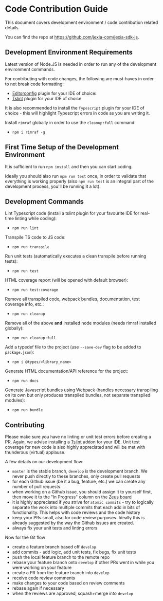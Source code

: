 # Code Contribution Guide

This document covers development environment / code contribution related details.

You can find the repo at https://github.com/jexia-com/jexia-sdk-js.

## Development Environment Requirements

Latest version of Node.JS is needed in order to run any of the development environment commands.

For contributing with code changes, the following are must-haves in order to not break code formatting:
  - [Editorconfig](http://editorconfig.org/) plugin for your IDE of choice: 
  - [Tslint](https://github.com/palantir/tslint) plugin for your IDE of choice

It is also recommended to install the `Typescript` plugin for your IDE of choice - this will highlight Typescript errors in code as you are writing it.

Install `rimraf` globally in order to use the `cleanup:full` command
- `npm i rimraf -g`

## First Time Setup of the Development Environment
It is sufficient to run `npm install` and then you can start coding.

Ideally you should also run `npm run test` once, in order to validate that everything is working properly (also `npm run test` is an integral part of the development process, you'll be running it a lot).

## Development Commands
Lint Typescript code (install a tslint plugin for your favourite IDE for real-time linting while coding):
- `npm run lint`

Transpile TS code to JS code:
- `npm run transpile`

Run unit tests (automatically executes a clean transpile before running tests):
- `npm run test`

HTML coverage report (will be opened with default browser):
- `npm run test:coverage`

Remove all transpiled code, webpack bundles, documentation, test coverage info, etc.:
- `npm run cleanup`

Remove all of the above **and** installed node modules (needs rimraf installed globally):
- `npm run cleanup:full`

Add a typedef file to the project (use `--save-dev` flag to be added to `package.json`):
- `npm i @types/<library_name>`

Generate HTML documentation/API reference for the project:
- `npm run docs`

Generate Javascript bundles using Webpack (handles necessary transpiling on its own but only produces transpiled bundles, not separate transpiled modules):

- `npm run bundle`

## Contributing

Please make sure you have no linting or unit test errors before creating a PR. Again, we advise installing a [Tslint](https://github.com/palantir/tslint) addon for your IDE. 
Unit test coverage for new code is also highly appreciated and will be met with thunderous (virtual) applause.

A few details on our development flow:
- `master` is the stable branch, `develop` is the development branch. We never push directly to these branches, only create pull requests
- for each Github issue (be it a bug, feature, etc.) we can create any number of pull requests
- when working on a Github issue, you should assign it to yourself first, then move it to the "In Progress" column on the [Zeus board](https://github.com/orgs/jexia-com/projects/4?fullscreen=true&card_filter_query=label%3Asdk)
- it is highly appreciated if you strive for `atomic commits` - try to logically separate the work into multiple commits that each add in bits of functionality. This helps with code reviews and the code history
- keep your PRs small, also for code review purposes. Ideally this is already suggested by the way the Github issues are created.
- always fix your unit tests and linting errors

Now for the Git flow
- create a feature branch based off `develop`
- add commits - add logic, add unit tests, fix bugs, fix unit tests
- push the local feature branch to the remote repo
- rebase your feature branch onto `develop` if other PRs went in while you were working on your feature
- create a PR from the feature branch into `develop`
- receive code review comments
- make changes to your code based on review comments
- rebase again if necessary
- when the reviews are approved, squash+merge into `develop`
